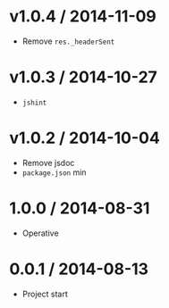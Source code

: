 v1.0.4 / 2014-11-09
==================

  * Remove `res._headerSent`

v1.0.3 / 2014-10-27
==================

  * `jshint`

v1.0.2 / 2014-10-04
==================

  * Remove jsdoc
  * `package.json` min

1.0.0 / 2014-08-31
==================

  * Operative

0.0.1 / 2014-08-13
==================

  * Project start
